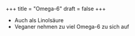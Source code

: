+++
title = "Omega-6"
draft = false
+++

-   Auch als Linolsäure
-   Veganer nehmen zu viel Omega-6 zu sich auf
